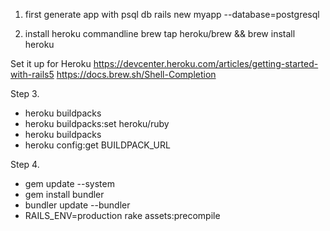1. first generate app with psql db
rails new myapp --database=postgresql

2. install heroku commandline
brew tap heroku/brew && brew install heroku

Set it up for Heroku
https://devcenter.heroku.com/articles/getting-started-with-rails5
https://docs.brew.sh/Shell-Completion

Step 3.
- heroku buildpacks
- heroku buildpacks:set heroku/ruby
- heroku buildpacks
- heroku config:get BUILDPACK_URL

Step 4.

- gem update --system
- gem install bundler
- bundler update --bundler
- RAILS_ENV=production rake assets:precompile
